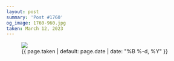 ```yaml
---
layout: post
summary: 'Post #1760'
og_image: 1760-960.jpg
taken: March 12, 2023
---
```


<figure class="post">
 <img sizes="(min-width: 700px) 50vw, calc(100vw - 2rem)" src="{{ site.assets_url }}/1760-480.jpg" srcset="{{ site.assets_url }}/1760-240.jpg 240w, {{ site.assets_url }}/1760-480.jpg 480w, {{ site.assets_url }}/1760-720.jpg 720w, {{ site.assets_url }}/1760-960.jpg 960w"/>
 <figcaption>
  <time>
   {{ page.taken | default: page.date | date: "%B %-d, %Y" }}
  </time>
 </figcaption>
</figure>
